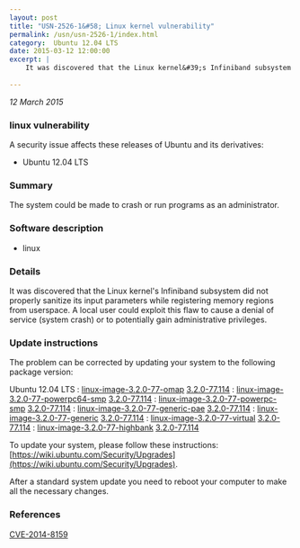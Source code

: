 ```yaml
---
layout: post
title: "USN-2526-1&#58; Linux kernel vulnerability"
permalink: /usn/usn-2526-1/index.html
category:  Ubuntu 12.04 LTS
date: 2015-03-12 12:00:00
excerpt: |
    It was discovered that the Linux kernel&#39;s Infiniband subsystem did not properly sanitize its input parameters while registering memory regions from userspace. A local user could exploit this flaw to cause a denial of service (system crash) or to potentially gain administrative privileges. 
    
--- 
```

 
 

*12 March 2015*

### linux vulnerability

A security issue affects these releases of Ubuntu and its derivatives:

* Ubuntu 12.04 LTS

### Summary

The system could be made to crash or run programs as an administrator. 

### Software description

* linux 

### Details

It was discovered that the Linux kernel&#39;s Infiniband subsystem did not properly sanitize its input parameters while registering memory regions from userspace. A local user could exploit this flaw to cause a denial of service (system crash) or to potentially gain administrative privileges. 

### Update instructions

The problem can be corrected by updating your system to the following package version:

Ubuntu 12.04 LTS
 : [linux-image-3.2.0-77-omap](https://launchpad.net/ubuntu/+source/linux) <span> [3.2.0-77.114](https://launchpad.net/ubuntu/+source/linux/3.2.0-77.114) </span> 
 : [linux-image-3.2.0-77-powerpc64-smp](https://launchpad.net/ubuntu/+source/linux) <span> [3.2.0-77.114](https://launchpad.net/ubuntu/+source/linux/3.2.0-77.114) </span> 
 : [linux-image-3.2.0-77-powerpc-smp](https://launchpad.net/ubuntu/+source/linux) <span> [3.2.0-77.114](https://launchpad.net/ubuntu/+source/linux/3.2.0-77.114) </span> 
 : [linux-image-3.2.0-77-generic-pae](https://launchpad.net/ubuntu/+source/linux) <span> [3.2.0-77.114](https://launchpad.net/ubuntu/+source/linux/3.2.0-77.114) </span> 
 : [linux-image-3.2.0-77-generic](https://launchpad.net/ubuntu/+source/linux) <span> [3.2.0-77.114](https://launchpad.net/ubuntu/+source/linux/3.2.0-77.114) </span> 
 : [linux-image-3.2.0-77-virtual](https://launchpad.net/ubuntu/+source/linux) <span> [3.2.0-77.114](https://launchpad.net/ubuntu/+source/linux/3.2.0-77.114) </span> 
 : [linux-image-3.2.0-77-highbank](https://launchpad.net/ubuntu/+source/linux) <span> [3.2.0-77.114](https://launchpad.net/ubuntu/+source/linux/3.2.0-77.114) </span> 

To update your system, please follow these instructions: [https://wiki.ubuntu.com/Security/Upgrades](https://wiki.ubuntu.com/Security/Upgrades).

After a standard system update you need to reboot your computer to make all the necessary changes. 

### References

 
 [CVE-2014-8159](http://people.ubuntu.com/~ubuntu-security/cve/CVE-2014-8159)
 

